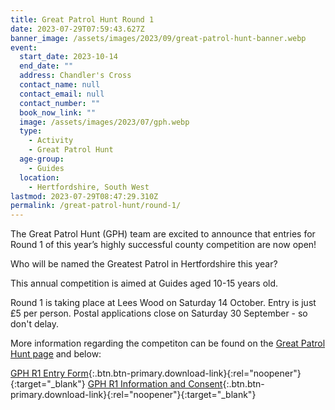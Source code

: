 ```yaml
---
title: Great Patrol Hunt Round 1
date: 2023-07-29T07:59:43.627Z
banner_image: /assets/images/2023/09/great-patrol-hunt-banner.webp
event:
  start_date: 2023-10-14
  end_date: ""
  address: Chandler's Cross
  contact_name: null
  contact_email: null
  contact_number: ""
  book_now_link: ""
  image: /assets/images/2023/07/gph.webp
  type:
    - Activity
    - Great Patrol Hunt
  age-group:
    - Guides
  location:
    - Hertfordshire, South West
lastmod: 2023-07-29T08:47:29.310Z
permalink: /great-patrol-hunt/round-1/
---
```

The Great Patrol Hunt (GPH) team are excited to announce that entries for Round 1 of this year’s highly successful county competition are now open!

Who will be named the Greatest Patrol in Hertfordshire this year?

This annual competition is aimed at Guides aged 10-15 years old.

Round 1 is taking place at Lees Wood on Saturday 14 October. Entry is just £5 per person. Postal applications close on Saturday 30 September - so don't delay.

More information regarding the competiton can be found on the [Great Patrol Hunt page](/great-patrol-hunt/) and below:

[GPH R1 Entry Form](/assets/docs/2023/gph-23-24-r1-entry-form.pdf){:.btn.btn-primary.download-link}{:rel="noopener"}{:target="_blank"} [GPH R1 Information and Consent](/assets/docs/2023/gph-23-24-r1-info-and-consent.pdf){:.btn.btn-primary.download-link}{:rel="noopener"}{:target="_blank"}
